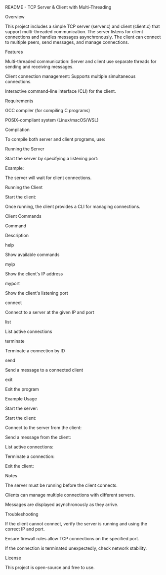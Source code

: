 README - TCP Server & Client with Multi-Threading

Overview

This project includes a simple TCP server (server.c) and client (client.c) that support multi-threaded communication. The server listens for client connections and handles messages asynchronously. The client can connect to multiple peers, send messages, and manage connections.

Features

Multi-threaded communication: Server and client use separate threads for sending and receiving messages.

Client connection management: Supports multiple simultaneous connections.

Interactive command-line interface (CLI) for the client.

Requirements

GCC compiler (for compiling C programs)

POSIX-compliant system (Linux/macOS/WSL)

Compilation

To compile both server and client programs, use:

Running the Server

Start the server by specifying a listening port:

Example:

The server will wait for client connections.

Running the Client

Start the client:

Once running, the client provides a CLI for managing connections.

Client Commands

Command

Description

help

Show available commands

myip

Show the client's IP address

myport

Show the client's listening port

connect <IP> <port>

Connect to a server at the given IP and port

list

List active connections

terminate <ID>

Terminate a connection by ID

send <ID> <message>

Send a message to a connected client

exit

Exit the program

Example Usage

Start the server:

Start the client:

Connect to the server from the client:

Send a message from the client:

List active connections:

Terminate a connection:

Exit the client:

Notes

The server must be running before the client connects.

Clients can manage multiple connections with different servers.

Messages are displayed asynchronously as they arrive.

Troubleshooting

If the client cannot connect, verify the server is running and using the correct IP and port.

Ensure firewall rules allow TCP connections on the specified port.

If the connection is terminated unexpectedly, check network stability.

License

This project is open-source and free to use.


